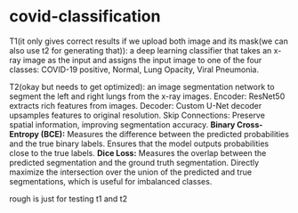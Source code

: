 # covid-classification
T1(it only gives correct results if we upload both image and its mask(we can also use t2 for generating that)): a deep learning classifier that takes an x-ray image as the input and
assigns the input image to one of the four classes: COVID-19 positive, Normal, Lung Opacity, Viral Pneumonia.

T2(okay but needs to get optimized): an image segmentation network to segment the left and right lungs from the x-ray images.
Encoder: ResNet50 extracts rich features from images.
Decoder: Custom U-Net decoder upsamples features to original resolution.
Skip Connections: Preserve spatial information, improving segmentation accuracy.
**Binary Cross-Entropy (BCE):**
Measures the difference between the predicted probabilities and the true binary labels.
Ensures that the model outputs probabilities close to the true labels.
**Dice Loss:**
Measures the overlap between the predicted segmentation and the ground truth segmentation.
Directly maximize the intersection over the union of the predicted and true segmentations, which is useful for imbalanced classes.

rough is just for testing t1 and t2
